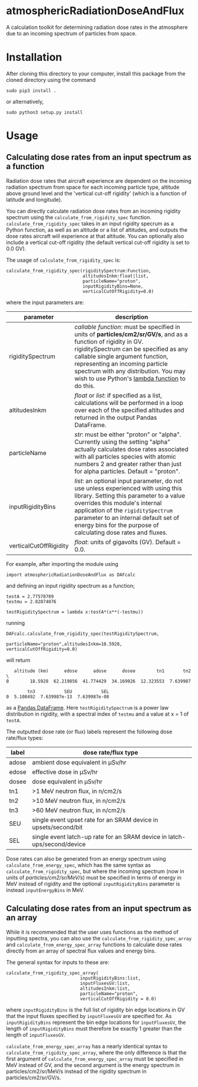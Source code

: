 # atmosphericRadiationDoseAndFlux

A calculation toolkit for determining radiation dose rates in the atmosphere due to an incoming spectrum of particles from space.

# Installation

After cloning this directory to your computer, install this package from the cloned directory using the command

```
sudo pip3 install .
```
or alternatively,
```
sudo python3 setup.py install
```

# Usage

## Calculating dose rates from an input spectrum as a function

Radiation dose rates that aircraft experience are dependent on the incoming radiation spectrum from space for each incoming particle type, 
altitude above ground level and the 'vertical cut-off rigidity' (which is a function of latitude and longitude). 

You can directly calculate radiation dose rates from an incoming rigidity spectrum using the `calculate_from_rigidity_spec` function. 
`calculate_from_rigidity_spec` takes in an input rigidity specrum as a Python function, as well as an altitude or a list of altitudes, 
and outputs the dose rates aircraft will experience at that altitude. You can optionally also include a vertical cut-off rigidity (the 
default vertical cut-off rigidity is set to 0.0 GV).

The usage of `calculate_from_rigidity_spec` is:

```
calculate_from_rigidity_spec(rigiditySpectrum:Function, 
                             altitudesInkm:float|list, 
                             particleName="proton", 
                             inputRigidityBins=None,
                             verticalCutOffRigidity=0.0)
```
where the input parameters are:

| parameter | description |
| --------- | ----------- |
| rigiditySpectrum | *callable function*: must be specified in units of **particles/cm2/sr/GV/s**, and as a function of rigidity in GV. rigiditySpectrum can be specified as any callable single argument function, representing an incoming particle spectrum with any distribution. You may wish to use Python's [lambda function](https://www.w3schools.com/python/python_lambda.asp) to do this.
| altitudesInkm | *float* or *list*: if specified as a list, calculations will be performed in a loop over each of the specified altitudes and returned in the output Pandas DataFrame.
| particleName | *str*: must be either "proton" or "alpha". Currently using the setting "alpha" actually calculates dose rates associated with all particles species with atomic numbers 2 and greater rather than just for alpha particles. Default = "proton".
| inputRigidityBins | *list*: an optional input parameter, do not use unless experienced with using this library. Setting this parameter to a value overrides this module's internal application of the `rigiditySpectrum` parameter to an internal default set of energy bins for the purpose of calculating dose rates and fluxes. |
| verticalCutOffRigidity | *float*: units of gigavolts (GV). Default = 0.0.    

For example, after importing the module using
```
import atmosphericRadiationDoseAndFlux as DAFcalc
```
and defining an input rigidity spectrum as a function;
```
testA = 2.77578789
testmu = 2.82874076

testRigiditySpectrum = lambda x:testA*(x**(-testmu))
```
running
```
DAFcalc.calculate_from_rigidity_spec(testRigiditySpectrum, 
                                    particleName="proton",altitudesInkm=18.5928, verticalCutOffRigidity=0.0)
```
will return
```
   altitude (km)      edose      adose      dosee        tn1       tn2  \
0        18.5928  62.219856  41.774429  34.169926  12.323553  7.639987   

        tn3           SEU           SEL  
0  5.108492  7.639987e-13  7.639987e-08 
```
as a [Pandas DataFrame](https://pandas.pydata.org/docs/reference/api/pandas.DataFrame.html). Here `testRigiditySpectrum` is a power law distribution in rigidity, with a spectral index of `testmu` and a value at x = 1 of `testA`.

The outputted dose rate (or flux) labels represent the following dose rate/flux types:

|label | dose rate/flux type|
|------|--------------------|
|adose| ambient dose equivalent in µSv/hr |
|edose| effective dose in µSv/hr |
|dosee| dose equivalent in µSv/hr |
|tn1| >1 MeV neutron flux, in n/cm2/s |
|tn2| >10 MeV neutron flux, in n/cm2/s |
|tn3| >60 MeV neutron flux, in n/cm2/s |
|SEU| single event upset rate for an SRAM device in upsets/second/bit |
|SEL| single event latch-up rate for an SRAM device in latch-ups/second/device |

Dose rates can also be generated from an energy spectrum using `calculate_from_energy_spec`, which has the same syntax as `calculate_from_rigidity_spec`, 
but where the incoming spectrum (now in units of *particles/cm2/sr/MeV/s*) must be specified in terms of energy in MeV instead of rigidity and the optional `inputRigidityBins` parameter is instead `inputEnergyBins` in MeV.

## Calculating dose rates from an input spectrum as an array

While it is recommended that the user uses functions as the method of inputting spectra, you can also use the `calculate_from_rigidity_spec_array` and `calculate_from_energy_spec_array` functions to calculate dose rates directly from an array of spectral flux values and energy bins.

The general syntax for inputs to these are:

```
calculate_from_rigidity_spec_array(
                            inputRigidityBins:list,
                            inputFluxesGV:list, 
                            altitudesInkm:list, 
                            particleName="proton",
                            verticalCutOffRigidity = 0.0)
```
                            
where `inputRigidityBins` is the full list of rigidity bin edge locations in GV that the input fluxes specified by `inputFluxesGV` are specified for. As `inputRigidityBins` represent the bin edge locations for `inputFluxesGV`, the length of `inputRigidityBins` must therefore be exactly 1 greater than the length of `inputFluxesGV`.

`calculate_from_energy_spec_array` has a nearly identical syntax to `calculate_from_rigidity_spec_array`, where the only difference is that the first argument of `calculate_from_energy_spec_array` must be specified in MeV instead of GV, and the second argument is the energy spectrum in particles/cm2/sr/MeV/s instead of the rigidity spectrum in particles/cm2/sr/GV/s.





